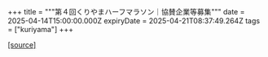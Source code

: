 +++
title = """第４回くりやまハーフマラソン｜協賛企業等募集"""
date = 2025-04-14T15:00:00.000Z
expiryDate = 2025-04-21T08:37:49.264Z
tags = ["kuriyama"]
+++


[[source]](https://www.town.kuriyama.hokkaido.jp/site/kuriyama-harf/22287.html)
